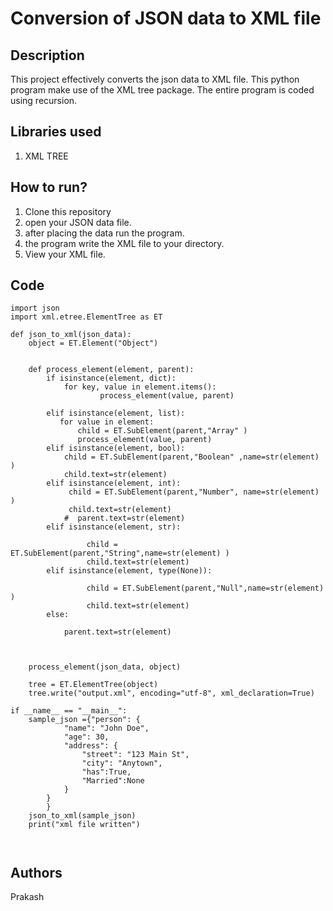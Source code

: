 # Conversion of JSON data to XML file

## Description

This project effectively converts the json data to XML file. This python program make use of the XML tree package. The entire program is coded using recursion.

## Libraries used

1) XML TREE

## How to run?

1) Clone this repository
2) open your JSON data file.
3) after placing the data run the program.
4) the program write the XML file to your directory.
5) View your XML file.

## Code 

```
import json
import xml.etree.ElementTree as ET

def json_to_xml(json_data):
    object = ET.Element("Object")
    

    def process_element(element, parent):
        if isinstance(element, dict):
            for key, value in element.items():  
                    process_element(value, parent)  

        elif isinstance(element, list):
           for value in element:
               child = ET.SubElement(parent,"Array" )
               process_element(value, parent)
        elif isinstance(element, bool):
            child = ET.SubElement(parent,"Boolean" ,name=str(element) )
            child.text=str(element)
        elif isinstance(element, int):
             child = ET.SubElement(parent,"Number", name=str(element) )
             child.text=str(element)
            #  parent.text=str(element)
        elif isinstance(element, str):
            
                 child = ET.SubElement(parent,"String",name=str(element) )
                 child.text=str(element)
        elif isinstance(element, type(None)):
            
                 child = ET.SubElement(parent,"Null",name=str(element) )
                 child.text=str(element)
        else:
            
            parent.text=str(element)         
            
            

    process_element(json_data, object)

    tree = ET.ElementTree(object)
    tree.write("output.xml", encoding="utf-8", xml_declaration=True)

if __name__ == "__main__":
    sample_json ={"person": {
            "name": "John Doe",
            "age": 30,
            "address": {
                "street": "123 Main St",
                "city": "Anytown",
                "has":True,
                "Married":None
            }
        } 
        }
    json_to_xml(sample_json)
    print("xml file written")

    
```

## Authors

Prakash